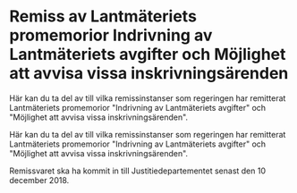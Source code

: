 # Remiss av Lantmäteriets promemorior Indrivning av Lantmäteriets avgifter och Möjlighet att avvisa vissa inskrivningsärenden

Här kan du ta del av till vilka remissinstanser som regeringen har remitterat Lantmäteriets promemorior "Indrivning av Lantmäteriets avgifter" och "Möjlighet att avvisa vissa inskrivningsärenden".

Här kan du ta del av till vilka remissinstanser som regeringen har remitterat Lantmäteriets promemorior "Indrivning av Lantmäteriets avgifter" och "Möjlighet att avvisa vissa inskrivningsärenden".

Remissvaret ska ha kommit in till Justitiedepartementet senast den 10 december 2018.
